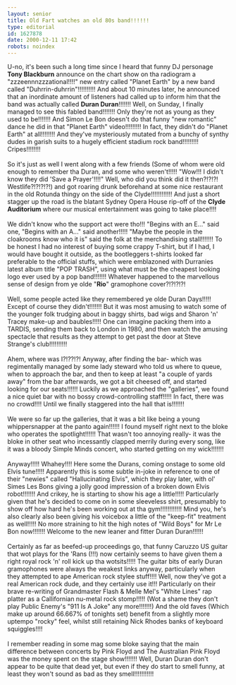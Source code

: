 ```yaml
---
layout: senior
title: Old Fart watches an old 80s band!!!!!!
type: editorial
id: 1627878
date: 2000-12-11 17:42
robots: noindex
---
```

U-no, it's been such a long time since I heard that funny DJ personage <b>Tony Blackburn</b> announce on the chart show on tha radiogram a "zzzeennnzzzational!!!!" new entry called "Planet Earth" by a new band called "Duhrrin-duhrrin"!!!!!!!!!! And about 10 minutes later, he announced that an inordinate amount of listeners had called up to inform him that the band was actually called <b>Duran Duran</b>!!!!!!! Well, on Sunday, I finally managed to see this fabled band!!!!!!! Only they're not as young as they used to be!!!!!!! And Simon Le Bon doesn't do that funny "new romantic" dance he did in that "Planet Earth" video!!!!!!!!! In fact, they didn't do "Planet Earth" at all!!!!!!!! And they've mysteriously mutated from a bunchy of synthy dudes in garish suits to a hugely efficient stadium rock band!!!!!!!!! Cripes!!!!!!!!<br/><br/>So it's just as well I went along with a few friends (Some of whom were old enough to remember tha Duran, and some who weren't!!!!! "Wow!!! I didn't know they did 'Save a Prayer'!!!!" Well, who did you think did it then?!?!?! Westlife?!?!?!?!) and got roaring drunk beforehand at some nice restaurant in the old Rotunda thingy on the side of the Clyde!!!!!!!!!!!! And just a short stagger up the road is the blatant Sydney Opera House rip-off of the <b>Clyde Auditorium</b> where our musical entertainment was going to take place!!!! <br/><br/>We didn't know who the support act were tho!!! "Begins with an E..." said one, "Begins with an A..." said another!!!!! "Maybe the people in the cloakrooms know who it is" said the folk at the merchandising stall!!!!!!! To be honest I had no interest of buying some crappy T-shirt, but if I had, I would have bought it outside, as the bootleggers t-shirts looked far preferable to the official stuffs, which were emblazoned with Durranies latest album title "POP TRASH", using what must be the cheapest looking logo ever used by a pop band!!!!!!! Whatever happened to the marvellous sense of design from ye olde "<b>Rio</b>" gramophone cover?!?!?!?!<br/><br/>Well, some people acted like they remembered ye olde Duran Days!!!!! Except of course they didn't!!!!!!! But it was most amusing to watch some of the younger folk trudging about in baggy shirts, bad wigs and Sharon 'n' Tracey make-up and baubles!!!!! One can imagine packing them into a TARDIS, sending them back to London in 1980, and then watch the amusing spectacle that results as they attempt to get past the door at Steve Strange's club!!!!!!!!!!<br/><br/>Ahem, where was I?!??!?! Anyway, after finding the bar- which was regimentally managed by some lady steward who told us where to queue, when to approach the bar, and then to keep at least "a couple of yards away" from the bar afterwards, we got a bit cheesed off, and started looking for our seats!!!!!! Luckily as we approached the "galleries", we found a nice quiet bar with no bossy crowd-controlling staff!!!!! In fact,  there was no crowd!!!! Until we finally staggered into the hall that is!!!!!!!<br/><br/>We were so far up the galleries, that it was a bit like being a young whippersnapper at the panto again!!!!!! I found myself right next to the bloke who operates the spotlight!!!!!! That wasn't too annoying really- it was the bloke in other seat who incessantly clapped merrily during every song, like it was a bloody Simple Minds concert, who started getting on my wick!!!!!!!<br/><br/>Anyway!!!!! Whahey!!!! Here some the Durans, coming onstage to some old Elvis tune!!!!! Apparently this is some subtle in-joke in reference to one of their "newies" called "Hallucinating Elvis", which they play later, with ol' Simes Les Bons giving a jolly good impression of a broken down Elvis robot!!!!!!! And crikey, he is starting to show his age a little!!!!! Particularly given that he's decided to come on in some sleeveless shirt, presumably to show off how hard he's been working out at tha gym!!!!!!!!!!!! Mind you, he's also clearly also been giving his voicebox a little of the "keep-fit" treatment as well!!!!! No more straining to hit the high notes of "Wild Boys" for Mr Le Bon now!!!!!!! Welcome to the new leaner and fitter Duran Duran!!!!!!<br/><br/>Certainly as far as beefed-up proceedings go, that funny Caruzzo US guitar that wot plays for the 'Rans (!!!) now certainly seems to have given them a right royal rock 'n' roll kick up tha wotsits!!!!! The guitar bits of early Duran gramophones were always the weakest links anyway, particularly when they attempted to ape American rock stylee stuff!!!! Well, now they've got a real American rock dude, and they certainly use it!!! Particularly on their brave re-writing of Grandmaster Flash &amp; Melle Mel's "White Lines" rap platter as a Callifornian nu-metal rock stomp!!!!! (Wot a shame they don't play Public Enemy's "911 Is A Joke" any more!!!!!!!) And the old faves (Which make up around 66.667% of tonights set) benefit from a slightly more uptempo "rocky" feel, whilst still retaining Nick Rhodes banks of keyboard squiggles!!!! <br/><br/>I remember reading in some mag some bloke saying that the main difference between concerts by Pink Floyd and The Australian Pink Floyd was the money spent on the stage show!!!!!!! Well, Duran Duran don't appear to be quite that dead yet, but even if they do start to smell funny, at least they won't sound as bad as they smell!!!!!!!!!!!